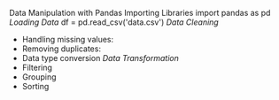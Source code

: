 Data Manipulation with Pandas
Importing Libraries
import pandas as pd
*Loading Data*
df = pd.read_csv('data.csv')
*Data Cleaning*
- Handling missing values: 
- Removing duplicates: 
- Data type conversion
*Data Transformation*
- Filtering
- Grouping
- Sorting
